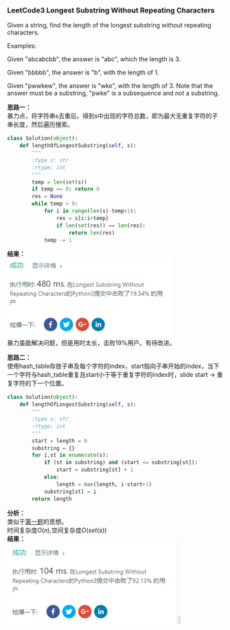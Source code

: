 ### LeetCode3 Longest Substring Without Repeating Characters

Given a string, find the length of the longest substring without repeating characters.

Examples:

Given "abcabcbb", the answer is "abc", which the length is 3.

Given "bbbbb", the answer is "b", with the length of 1.

Given "pwwkew", the answer is "wke", with the length of 3. Note that the answer must be a substring, "pwke" is a subsequence and not a substring.  

**思路一：**  
暴力点，将字符串s去重后，得到s中出现的字符总数，即为最大无重复字符的子串长度，然后遍历搜索。
```Python
class Solution(object):
    def lengthOfLongestSubstring(self, s):
        """
        :type s: str
        :rtype: int
        """
        temp = len(set(s))
        if temp == 0: return 0
        res = None
        while temp > 0:
            for i in range(len(s)-temp+1):
                res = s[i:i+temp]
                if len(set(res)) == len(res):
                    return len(res)
            temp -= 1
```
**结果：**  
![](./img/leetcode3_res_1.png)  
暴力虽能解决问题，但是用时太长，击败19%用户。有待改进。  

**思路二：**  
使用hash_table存放子串及每个字符的index，start指向子串开始的index，当下一个字符与hash_table重复且start小于等于重复字符的index时，slide start → 重复字符的下一个位置。  
```Python
class Solution(object):
    def lengthOfLongestSubstring(self, s):
        """
        :type s: str
        :rtype: int
        """
        start = length = 0
        substring = {}
        for i,st in enumerate(s):
            if (st in substring) and (start <= substring[st]):
                start = substring[st] + 1
            else:
                length = max(length, i-start+1)
            substring[st] = i
        return length
```
**分析：**  
类似于[第一题](https://github.com/DaisyLoveU/Python-learning/blob/master/LeetCode/LeetCode1-Two%20Sum.md)的思想。  
时间复杂度$O(n)$,空间复杂度$O(set(s))$  
**结果：**  
![](./img/leetcode3_res_2.png)
